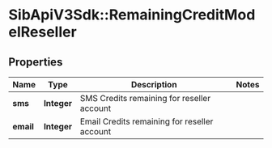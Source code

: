 # SibApiV3Sdk::RemainingCreditModelReseller

## Properties
Name | Type | Description | Notes
------------ | ------------- | ------------- | -------------
**sms** | **Integer** | SMS Credits remaining for reseller account | 
**email** | **Integer** | Email Credits remaining for reseller account | 


